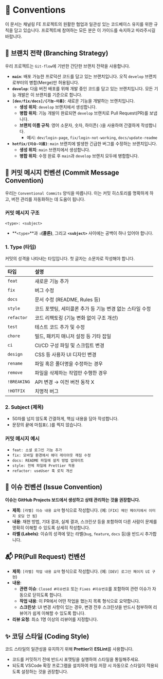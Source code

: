 # 🚀 Conventions

이 문서는 채널링 FE 프로젝트의 원활한 협업과 일관성 있는 코드베이스 유지를 위한 규칙을 담고 있습니다. 프로젝트에 참여하는 모든 분은 이 가이드를 숙지하고 따라주시길 바랍니다.

## 🌳 브랜치 전략 (Branching Strategy)

우리 프로젝트는 `Git-flow`에 기반한 간단한 브랜치 전략을 사용합니다.

-   **`main`**: 배포 가능한 프로덕션 코드를 담고 있는 브랜치입니다. 오직 `develop` 브랜치로부터의 병합(Merge)만 허용됩니다.
-   **`develop`**: 다음 버전 배포를 위해 개발 중인 코드를 담고 있는 브랜치입니다. 모든 기능 개발은 이 브랜치를 기준으로 합니다.
-   **`[dev/fix/docs]/{기능-이름}`**: 새로운 기능을 개발하는 브랜치입니다.
    -   **생성 위치**: `develop` 브랜치에서 생성합니다.
    -   **병합 위치**: 기능 개발이 완료되면 `develop` 브랜치로 Pull Request(PR)를 보냅니다.
    -   **브랜치 이름 규칙**: 영어 소문자, 숫자, 하이픈(`-`)을 사용하여 간결하게 작성합니다.
        -   예시: `dev/login-page`, `fix/login-not-working`, `docs/update-readme`
-   **`hotfix/{이슈-이름}`**: `main` 브랜치에 발생한 긴급한 버그를 수정하는 브랜치입니다.
    -   **생성 위치**: `main` 브랜치에서 생성합니다.
    -   **병합 위치**: 수정 완료 후 `main`과 `develop` 브랜치 모두에 병합합니다.

## 💬 커밋 메시지 컨벤션 (Commit Message Convention)

우리는 `Conventional Commits` 양식을 따릅니다. 이는 커밋 히스토리를 명확하게 하고, 버전 관리를 자동화하는 데 도움이 됩니다.

### 커밋 메시지 구조

```
<type>: <subject>
```

-   **`<type>`**과 **`:`(콜론)**, 그리고 **`<subject>`** 사이에는 공백이 하나 있어야 합니다.

### 1. Type (타입)

커밋의 성격을 나타내는 타입입니다. 첫 글자는 소문자로 작성해야 합니다.

| 타입        | 설명                                                     |
| :---------- | :------------------------------------------------------- |
| `feat`      | 새로운 기능 추가                                         |
| `fix`       | 버그 수정                                                |
| `docs`      | 문서 수정 (README, Rules 등)                             |
| `style`     | 코드 포맷팅, 세미콜론 추가 등 기능 변경 없는 스타일 수정 |
| `refactor`  | 코드 리팩토링 (기능 변화 없이 구조 개선)                 |
| `test`      | 테스트 코드 추가 및 수정                                 |
| `chore`     | 빌드, 패키지 매니저 설정 등 기타 잡일                    |
| `ci`        | CI/CD 구성 파일 및 스크립트 변경                         |
| `design`    | CSS 등 사용자 UI 디자인 변경                             |
| `rename`    | 파일 혹은 폴더명을 수정하는 경우                         |
| `remove`    | 파일을 삭제하는 작업만 수행한 경우                       |
| `!BREAKING` | API 변경 → 이전 버전 동작 X                              |
| `!HOTFIX`   | 치명적 버그                                              |

### 2. Subject (제목)

-   50자를 넘지 않도록 간결하게, 핵심 내용을 담아 작성합니다.
-   문장의 끝에 마침표(`.`)를 찍지 않습니다.

### 커밋 메시지 예시

-   `feat: 소셜 로그인 기능 추가`
-   `fix: 모바일 환경에서 헤더 레이아웃 깨짐 수정`
-   `docs: README 파일에 설치 방법 업데이트`
-   `style: 전체 파일에 Prettier 적용`
-   `refactor: useUser 훅 로직 개선`

## 🎫 이슈 컨벤션 (Issue Convention)

**이슈는 GitHub Projects 보드에서 생성하고 상태 관리하는 것을 권장합니다.**

-   **제목**: `[라벨] 이슈 내용 요약` 형식으로 작성합니다. (예: `[FIX] 메인 페이지에서 이미지 로딩 안 됨`)
-   **내용**: 재현 방법, 기대 결과, 실제 결과, 스크린샷 등을 포함하여 다른 사람이 문제를 명확히 이해할 수 있도록 상세히 작성합니다.
-   **라벨 (Labels)**: 이슈의 성격에 맞는 라벨(`bug`, `feature`, `docs` 등)을 반드시 추가합니다.

## 📬 PR(Pull Request) 컨벤션

-   **제목**: `[라벨] 작업 내용 요약` 형식으로 작성합니다. (예: `[DEV] 로그인 페이지 UI 구현`)
-   **내용**:
    -   **관련 이슈**: `Closed #이슈번호` 또는 `Fixes #이슈번호`를 포함하여 관련 이슈가 자동으로 닫히도록 합니다.
    -   **작업 내용**: 이 PR에서 어떤 작업을 했는지 목록 형식으로 요약합니다.
    -   **스크린샷**: UI 변경 사항이 있는 경우, 변경 전후 스크린샷을 반드시 첨부하여 리뷰어가 쉽게 이해할 수 있도록 합니다.
-   **리뷰 요청**: 최소 1명 이상의 리뷰어를 지정합니다.

## ✨ 코딩 스타일 (Coding Style)

코드 스타일의 일관성을 유지하기 위해 **Prettier**와 **ESLint**를 사용합니다.

-   코드를 커밋하기 전에 반드시 포맷팅을 실행하여 스타일을 통일해주세요.
-   되도록 VSCode 확장 프로그램을 설치하여 파일 저장 시 자동으로 스타일이 적용되도록 설정하는 것을 권장합니다.
